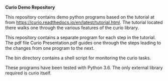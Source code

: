 **Curio Demo Repository**

This repository contains demo python programs based on the tutorial 
at from https://curio.readthedocs.io/en/latest/tutorial.html.  The 
tutorial located there walks one through the various features of the
curio library.  

This repository contains a separate program for each
step in the tutorial.  The pdf file Curio Presentation.pdf guides one
through the steps leading to the changes from one program to the 
next.

The bin directory contains a shell script for monitoring the curio
tasks.

These programs have been tested with Python 3.6.  The only external
library required is curio itself.
